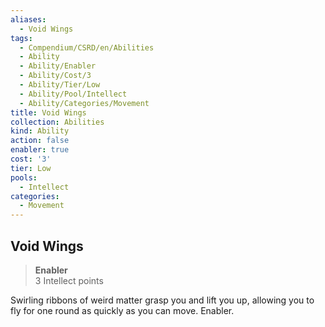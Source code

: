 ```yaml
---
aliases:
  - Void Wings
tags:
  - Compendium/CSRD/en/Abilities
  - Ability
  - Ability/Enabler
  - Ability/Cost/3
  - Ability/Tier/Low
  - Ability/Pool/Intellect
  - Ability/Categories/Movement
title: Void Wings
collection: Abilities
kind: Ability
action: false
enabler: true
cost: '3'
tier: Low
pools:
  - Intellect
categories:
  - Movement
---
```

## Void Wings  
>**Enabler**  
>3 Intellect points
  
Swirling ribbons of weird matter grasp you and lift you up, allowing you to fly for one round as quickly as you can move. Enabler.